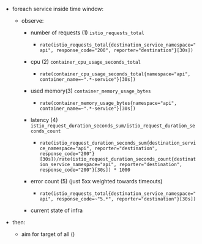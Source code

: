 * foreach service inside time window:
  * observe:
    * number of requests (1) `istio_requests_total`
        * `rate(istio_requests_total{destination_service_namespace="api", response_code="200", reporter="destination"}[30s])`

    * cpu (2) `container_cpu_usage_seconds_total`
        * `rate(container_cpu_usage_seconds_total{namespace="api", container_name=~".*-service"}[30s])`

    * used memory(3) `container_memory_usage_bytes`
        * `rate(container_memory_usage_bytes{namespace="api", container_name=~".*-service"}[30s])`

    * latency (4) `istio_request_duration_seconds_sum/istio_request_duration_seconds_count`
        * `rate(istio_request_duration_seconds_sum{destination_service_namespace="api", reporter="destination", response_code="200"}[30s])/rate(istio_request_duration_seconds_count{destination_service_namespace="api", reporter="destination", response_code="200"}[30s]) * 1000`

    * error count (5) (just 5xx weighted towards timeouts)
        * `rate(istio_requests_total{destination_service_namespace="api", response_code=~"5.*", reporter="destination"}[30s])`

    * current state of infra

* then:
  * aim for target of all ()

